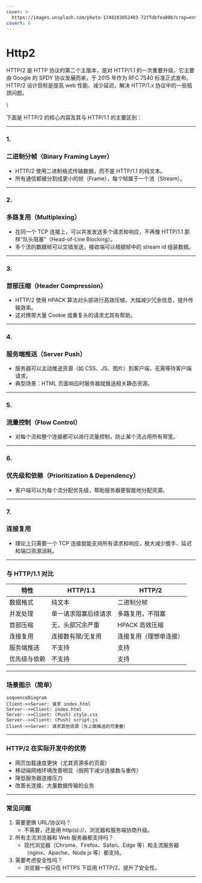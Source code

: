 ```yaml
---
cover: >-
  https://images.unsplash.com/photo-1748283052403-72ffdbfea80b?crop=entropy&cs=srgb&fm=jpg&ixid=M3wxOTcwMjR8MHwxfHJhbmRvbXx8fHx8fHx8fDE3NDg5MzE0OTN8&ixlib=rb-4.1.0&q=85
coverY: 0
---
```


# Http2

HTTP/2 是 HTTP 协议的第二个主版本，是对 HTTP/1.1 的一次重要升级。它主要由 Google 的 SPDY 协议发展而来，于 2015 年作为 RFC 7540 标准正式发布。HTTP/2 设计目标是提高 web 性能、减少延迟，解决 HTTP/1.x 协议中的一些瓶颈问题。

\


下面是 HTTP/2 的核心内容及其与 HTTP/1.1 的主要区别：

***

### 1.&#x20;

### 二进制分帧（Binary Framing Layer）

* HTTP/2 使用二进制格式传输数据，而不是 HTTP/1.1 的纯文本。
* 所有通信都被分割成更小的帧（Frame），每个帧属于一个流（Stream）。

***

### 2.&#x20;

### 多路复用（Multiplexing）

* 在同一个 TCP 连接上，可以并发发送多个请求和响应，不再像 HTTP/1.1 那样“队头阻塞”（Head-of-Line Blocking）。
* 多个流的数据帧可以交错发送，接收端可以根据帧中的 stream id 组装数据。

***

### 3.&#x20;

### 首部压缩（Header Compression）

* HTTP/2 使用 HPACK 算法对头部进行高效压缩，大幅减少冗余信息，提升传输效率。
* 这对携带大量 Cookie 或重复头的请求尤其有帮助。

***

### 4.&#x20;

### 服务端推送（Server Push）

* 服务器可以主动推送资源（如 CSS、JS、图片）到客户端，无需等待客户端请求。
* 典型场景：HTML 页面响应时服务器就推送相关静态资源。

***

### 5.&#x20;

### 流量控制（Flow Control）

* 对每个流和整个连接都可以进行流量控制，防止某个流占用所有带宽。

***

### 6.&#x20;

### 优先级和依赖（Prioritization & Dependency）

* 客户端可以为每个流分配优先级，帮助服务器更智能地分配资源。

***

### 7.&#x20;

### 连接复用

* 理论上只需要一个 TCP 连接就能支持所有请求和响应，极大减少握手、延迟和端口资源消耗。

***

### 与 HTTP/1.1 对比

| 特性     | HTTP/1.1   | HTTP/2      |
| ------ | ---------- | ----------- |
| 数据格式   | 纯文本        | 二进制分帧       |
| 并发处理   | 单一请求阻塞后续请求 | 多路复用，不阻塞    |
| 首部压缩   | 无，头部冗余严重   | HPACK 高效压缩  |
| 连接复用   | 连接数有限/无复用  | 连接复用（理想单连接） |
| 服务端推送  | 不支持        | 支持          |
| 优先级与依赖 | 不支持        | 支持          |

***

### 场景图示（简单）

```
sequenceDiagram
Client->>Server: 请求 index.html
Server-->>Client: index.html
Server-->>Client: (Push) style.css
Server-->>Client: (Push) script.js
Client->>Server: 请求其他资源（与上面推送的可重叠）
```

***

### HTTP/2 在实际开发中的优势

* 网页加载速度更快（尤其资源多的页面）
* 移动端网络环境改善明显（弱网下减少连接数与重传）
* 降低服务器连接压力
* 改善长连接、大量数据传输的业务

***

### 常见问题

1. 需要更换 URL/协议吗？
   * 不需要，还是用 http(s)://，浏览器和服务端协商升级。
2. 所有主流浏览器和 Web 服务器都支持吗？
   * 现代浏览器（Chrome、Firefox、Safari、Edge 等）和主流服务器（nginx、Apache、Node.js 等）都支持。
3. 需要考虑安全性吗？
   * 浏览器一般只在 HTTPS 下启用 HTTP/2，提升了安全性。

***

